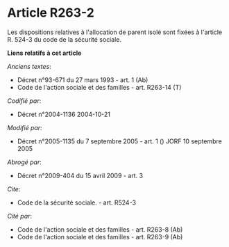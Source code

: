 # Article R263-2

Les dispositions relatives à l'allocation de parent isolé sont fixées à l'article R. 524-3 du code de la sécurité sociale.

**Liens relatifs à cet article**

_Anciens textes_:

  - Décret n°93-671 du 27 mars 1993 - art. 1 (Ab)
  - Code de l'action sociale et des familles - art. R263-14 (T)

_Codifié par_:

  - Décret n°2004-1136 2004-10-21

_Modifié par_:

  - Décret n°2005-1135 du 7 septembre 2005 - art. 1 () JORF 10 septembre 2005

_Abrogé par_:

  - Décret n°2009-404 du 15 avril 2009 - art. 3

_Cite_:

  - Code de la sécurité sociale. - art. R524-3

_Cité par_:

  - Code de l'action sociale et des familles - art. R263-8 (Ab)
  - Code de l'action sociale et des familles - art. R263-9 (Ab)
